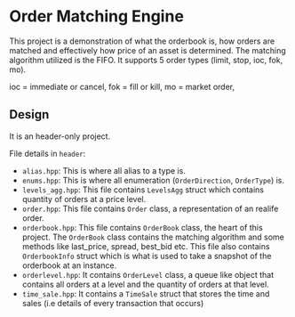 # Order Matching Engine
This project is a demonstration of what the orderbook is, how orders are matched and effectively how price of an asset is determined. The matching algorithm utilized is the FIFO. It supports 5 order types (limit, stop, ioc, fok, mo).

ioc = immediate or cancel, 
fok = fill or kill, 
mo = market order, 
## Design
It is an header-only project.

File details in `header`:
* `alias.hpp`: This is where all alias to a type is.
* `enums.hpp`: This is where all enumeration (`OrderDirection`, `OrderType`) is.
* `levels_agg.hpp`: This file contains `LevelsAgg` struct which contains quantity of orders at a price level.
* `order.hpp`: This file contains `Order` class, a representation of an realife order.
* `orderbook.hpp`: This file contains `OrderBook` class, the heart of this project. The `OrderBook` class contains the matching algorithm and some methods like last_price, spread, best_bid etc.
  This file also contains `OrderbookInfo` struct which is what is used to take a snapshot of the orderbook at an instance.
* `orderlevel.hpp`: It contains `OrderLevel` class, a queue like object that contains all orders at a level and the quantity of orders at that level.
* `time_sale.hpp`: It contains a `TimeSale` struct that stores the time and sales (i.e details of every transaction that occurs)

